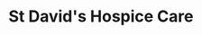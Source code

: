 ---
title: "St David's Hospice Care"
url: /chepstow/st-davids-hospice-care-bulwark-road/
shop: charity
---